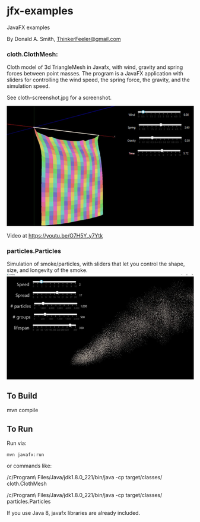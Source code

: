 # jfx-examples
JavaFX examples

By Donald A. Smith, ThinkerFeeler@gmail.com

### cloth.ClothMesh:

 Cloth model of 3d TriangleMesh in Javafx, with wind, gravity and spring forces between point masses.
 The program is a JavaFX application with sliders for controlling the wind speed, the spring force, the gravity,
 and the simulation speed.


 See cloth-screenshot.jpg for a screenshot.

 ![Cloth Model Screenshot](cloth-screenshot.jpg)

 Video at https://youtu.be/O7H5Y_y7Ytk

### particles.Particles

Simulation of smoke/particles, with sliders that let you control the shape, size, and longevity of the smoke.
 ![Particles/Smoke Screenshot](particles.jpg)


## To Build
mvn compile


## To Run
Run via:

    mvn javafx:run

or commands like:

/c/Program\ Files/Java/jdk1.8.0_221/bin/java -cp target/classes/ cloth.ClothMesh

/c/Program\ Files/Java/jdk1.8.0_221/bin/java -cp target/classes/ particles.Particles


If you use Java 8, javafx libraries are already included.
